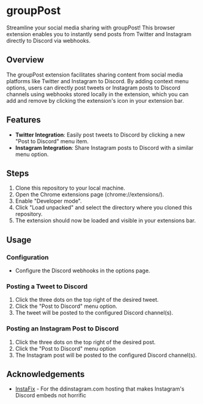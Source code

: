 
# groupPost

Streamline your social media sharing with groupPost! This browser extension enables you to instantly send posts from Twitter and Instagram directly to Discord via webhooks.

## Overview
The groupPost extension facilitates sharing content from social media platforms like Twitter and Instagram to Discord. By adding context menu options, users can directly post tweets or Instagram posts to Discord channels using webhooks stored locally in the extension, which you can add and remove by  clicking the extension's icon in your extension bar.

## Features
- **Twitter Integration**: Easily post tweets to Discord by clicking a new "Post to Discord" menu item.  
- **Instagram Integration**: Share Instagram posts to Discord with a similar menu option.

## Steps
1. Clone this repository to your local machine.  
2. Open the Chrome extensions page (chrome://extensions/).  
3. Enable "Developer mode".  
4. Click "Load unpacked" and select the directory where you cloned this repository.
5. The extension should now be loaded and visible in your extensions bar.

## Usage
### Configuration
- Configure the Discord webhooks in the options page.  

### Posting a Tweet to Discord
1. Click the three dots on the top right of the desired tweet.
2. Click the "Post to Discord" menu option.
3. The tweet will be posted to the configured Discord channel(s).
### Posting an Instagram Post to Discord
1. Click the three dots on the top right of the desired post.
2. Click the "Post to Discord" menu option
3. The Instagram post will be posted to the configured Discord channel(s).


## Acknowledgements

 - [InstaFix](https://github.com/Wikidepia/InstaFix) - For the ddinstagram.com hosting that makes Instagram's Discord embeds not horrific
